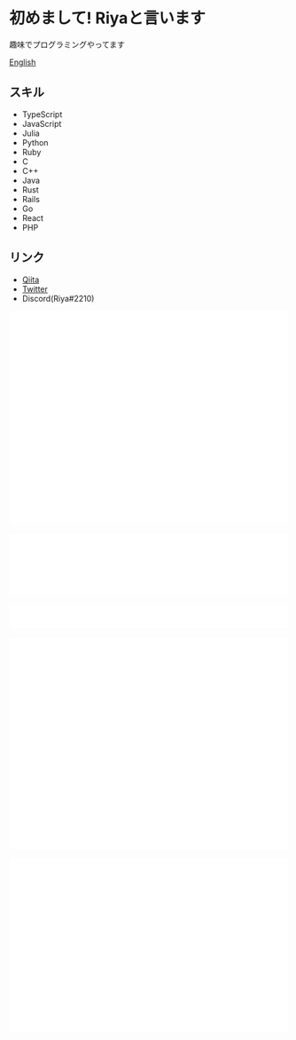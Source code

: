 # 初めまして! Riyaと言います

趣味でプログラミングやってます

[English](./README-en.md)

## スキル

+ TypeScript
+ JavaScript
+ Julia
+ Python
+ Ruby
+ C
+ C++
+ Java
+ Rust
+ Rails
+ Go
+ React
+ PHP

## リンク

+ [Qiita](https://qiita.com/riya81)
+ [Twitter](https://twitter.com/Riya31377928)
+ Discord(Riya#2210)

![Metrics](https://github.com/riya-amemiya/riya-amemiya/blob/main/github-metrics.svg)

![Metrics](https://github.com/riya-amemiya/riya-amemiya/blob/main/metrics.plugin.languages.svg)

![Metrics](https://github.com/riya-amemiya/riya-amemiya/blob/main/metrics.plugin.starlists.svg)

![Metrics](https://github.com/riya-amemiya/riya-amemiya/blob/main/metrics.plugin.skyline.svg)

![Metrics](https://github.com/riya-amemiya/riya-amemiya/blob/main/metrics.plugin.calendar.full.svg)
